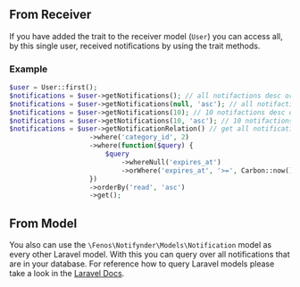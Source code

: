 ## From Receiver

If you have added the trait to the receiver model (`User`) you can access all, by this single user, received notifications by using the trait methods.

### Example

```php
$user = User::first();
$notifications = $user->getNotifications(); // all notifactions desc ordered by created_at
$notifications = $user->getNotifications(null, 'asc'); // all notifactions asc ordered by created_at
$notifications = $user->getNotifications(10); // 10 notifactions desc ordered by created_at
$notifications = $user->getNotifications(10, 'asc'); // 10 notifactions asc ordered by created_at
$notifications = $user->getNotificationRelation() // get all notifications in category 2 that are not expired and order by read status
                    ->where('category_id', 2)
                    ->where(function($query) {
                        $query
                            ->whereNull('expires_at')
                            ->orWhere('expires_at', '>=', Carbon::now());
                    })
                    ->orderBy('read', 'asc')
                    ->get();
```

## From Model

You also can use the `\Fenos\Notifynder\Models\Notification` model as every other Laravel model. With this you can query over all notifications that are in your database.
For reference how to query Laravel models please take a look in the [Laravel Docs](https://laravel.com/docs).